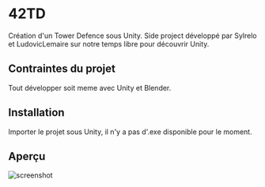 # 42TD
Création d'un Tower Defence sous Unity. Side project développé par Sylrelo et LudovicLemaire sur notre temps libre pour découvrir Unity.

## Contraintes du projet
Tout développer soit meme avec Unity et Blender.

## Installation
Importer le projet sous Unity, il n'y a pas d'.exe disponible pour le moment.

## Aperçu
![screenshot](https://raw.githubusercontent.com/Sylrelo/42-Doom-Nukem/master/git_ressources/screen0.png)
